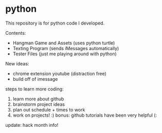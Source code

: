 # python
This repository is for python code I developed.

Contents: 
* Hangman Game and Assets (uses python turtle)
* Texting Program (sends iMessages automatically)
* Tester Files (just me playing around with python)

New ideas: 
* chrome extension youtube (distraction free) 
* build off of imessage

steps to learn more coding:
1. learn more about github 
2. brainstorm project ideas 
3. plan out schedule + times to work
4. work on projects! :)
bonus: github tutorials have been very helpful (:

update: hack month info!
